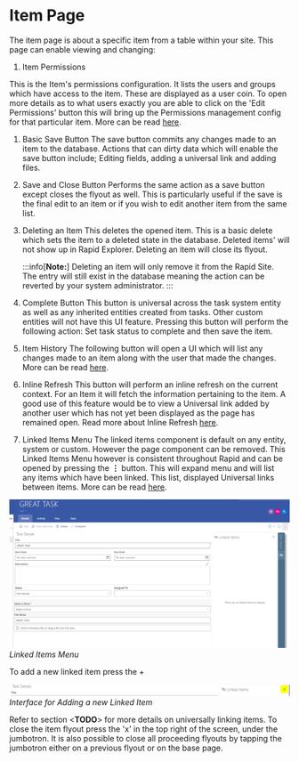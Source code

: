 # Item Page

The item page is about a specific item from a table within your site. This page can enable viewing and changing:

1. Item Permissions

This is the Item's permissions configuration. It lists the users and groups which have access to the item. These are displayed as a user coin. To open more details as to what users exactly you are able to click on the 'Edit Permissions' button this will bring up the Permissions management config for that particular item. More can be read [here](<docs/Rapid/3-User Manual/2-Explorer/1-Items/permissions/permissions.md> "Item-Level Permissions").

1. Basic Save Button The save button commits any changes made to an item to the database. Actions that can dirty data which will enable the save button include; Editing fields, adding a universal link and adding files.
2. Save and Close Button Performs the same action as a save button except closes the flyout as well. This is particularly useful if the save is the final edit to an item or if you wish to edit another item from the same list.
3. Deleting an Item This deletes the opened item. This is a basic delete which sets the item to a deleted state in the database. Deleted items' will not show up in Rapid Explorer. Deleting an item will close its flyout.

    :::info[**Note:**]
    Deleting an item will only remove it from the Rapid Site. The entry will still exist in the database meaning the action can be reverted by your system administrator.
    :::

4. Complete Button This button is universal across the task system entity as well as any inherited entities created from tasks. Other custom entities will not have this UI feature. Pressing this button will perform the following action: Set task status to complete and then save the item.
5. Item History The following button will open a UI which will list any changes made to an item along with the user that made the changes. More can be read [here](</docs/Rapid/3-User Manual/2-Explorer/1-Items/item-history/item-history.md> "Item History").
6. Inline Refresh This button will perform an inline refresh on the current context. For an Item it will fetch the information pertaining to the item. A good use of this feature would be to view a Universal link added by another user which has not yet been displayed as the page has remained open. Read more about Inline Refresh [here](./item-page.md).
7. Linked Items Menu The linked items component is default on any entity, system or custom. However the page component can be removed. This Linked Items Menu however is consistent throughout Rapid and can be opened by pressing the **⋮** button. This will expand menu and will list any items which have been linked. This list, displayed Universal links between items. More can be read [here](./item-page.md).

![Item Page 01.png](./downloaded_image_1705285793609.png)*Linked Items Menu*

To add a new linked item press the +

![Item Page 02.png](./downloaded_image_1705285794616.png)*Interface for Adding a new Linked Item*

Refer to section &lt;**TODO**&gt; for more details on universally linking items. To close the item flyout press the 'x' in the top right of the screen, under the jumbotron. It is also possible to close all proceeding flyouts by tapping the jumbotron either on a previous flyout or on the base page.